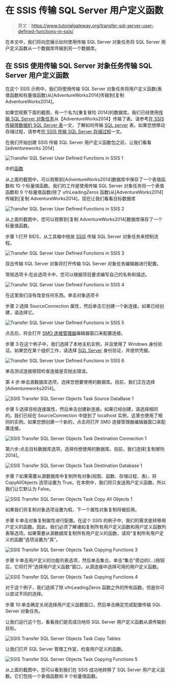 # 在 SSIS 传输 SQL Server 用户定义函数

> 原文：<https://www.tutorialgateway.org/transfer-sql-server-user-defined-functions-in-ssis/>

在本文中，我们将向您展示如何使用传输 SQL Server 对象任务将 SQL Server 用户定义函数从一个数据库传输到另一个数据库。

## 在 SSIS 使用传输 SQL Server 对象任务传输 SQL Server 用户定义函数

在这个 SSIS 示例中，我们将使用传输 SQL Server 对象任务将用户定义函数(表值函数和标量值函数)从[AdventureWorks2014]传输到[复制 AdventureWorks2014]。

如果您观察下面的截图，有一个名为[重复冒险 2014]的数据库。我们已经使用[传输 SQL Server 对象任务](https://www.tutorialgateway.org/transfer-sql-server-objects-task-in-ssis/)从【AdventureWorks2014】传输了表。请参考[在 SSIS 传输带数据的 SQL Server 表](https://www.tutorialgateway.org/transfer-sql-server-tables-with-data-in-ssis/)一文，了解如何传输 [SQL server](https://www.tutorialgateway.org/sql/) 表。如果您想移动存储过程，请参考[在 SSIS 传输 SQL Server 存储过程](https://www.tutorialgateway.org/transfer-sql-server-stored-procedures-in-ssis/)一文。

在我们开始创建 SSIS 传输 SQL Server 用户定义函数包之前，让我们看看[adventureworks 2014]

![Transfer SQL Server User Defined Functions in SSIS 1](img/21fdee49c8ddcb2872527303e6222016.png)

中的[函数](https://www.tutorialgateway.org/user-defined-functions-in-sql/)

从上面的截图中，可以观察到[AdventureWorks2014]数据库中保存了一个表值函数和 10 个标量值函数。我们的工作是使用传输 SQL Server 对象任务将一个表值函数和 9 个标量值函数(除了 ufnLeadingZeros 函数)从[AdventureWorks2014]传输到[复制 AdventureWorks2014]。现在让我们看看目标数据库

![Transfer SQL Server User Defined Functions in SSIS 2](img/fbf9acf76bc572cb74f872a29ee06ae7.png)

从上面的截图中，您可以观察到[复制 AdventureWorks2014]数据库保存了一个标量值函数。

步骤 1:打开 BIDS，从工具箱中拖放 [SSIS](https://www.tutorialgateway.org/ssis/) 传输 SQL Server 对象任务来控制流程。

![Transfer SQL Server User Defined Functions in SSIS 3](img/fd381cee1d4261b6f9633a3586b10b7d.png)

双击传输 SQL Server 对象将打开传输 SQL Server 对象任务编辑器进行配置。

常规选项卡:在此选项卡中，您可以根据项目要求编写自己的名称和描述。

![Transfer SQL Server User Defined Functions in SSIS 4](img/ddc1ccee71bdb20644263cca74b1dcc3.png)

在这里我们没有改变任何东西。单击对象选项卡

步骤 2:选择 SourceConnection 属性，然后单击它创建一个新连接。如果已经创建，请选择它。

![Transfer SQL Server User Defined Functions in SSIS 5](img/b355972ac432693b9a8219545a4a4058.png)

点击<new connection="">后，将会打开 [SMO 连接管理器](https://www.tutorialgateway.org/smo-connection-manager-in-ssis/)编辑器窗口来配置连接。</new>

步骤 3:在这个例子中，我们选择了本地主机实例，并且使用了 Windows 身份验证。如果您在某个组织工作，请选择 [SQL Server](https://www.tutorialgateway.org/sql/) 身份验证，并提供凭据。

![Transfer SQL Server User Defined Functions in SSIS 6](img/f998088776d752f49030c9ac638f31a5.png)

单击测试连接按钮检查连接是否抛出错误。

第 4 步:单击源数据库选项，选择您想要使用的数据库。目前，我们正在选择[Adventureworks2014]。

![SSIS Transfer SQL Server Objects Task Source DataBase 1](img/3309e08f1487161d1d8921bcbde51f18.png)

步骤 5:选择目标连接属性，然后单击创建新连接。如果已经创建，请选择相同的。我们已经在 SourceConnection 中提到了 localhost 实例，这里也使用了相同的实例。如果您想创建一个新的，点击将打开 SMO 连接管理器编辑器窗口来配置连接。

![SSIS Transfer SQL Server Objects Task Destination Connection 1](img/ff81462bcae36ad08ef5a40ea5366350.png)

第六步:点击目标数据库选项，选择你想使用的数据库。目前，我们选择[复制冒险 2014]。

![SSIS Transfer SQL Server Objects Task Destination Database 1](img/87d5dac4edadb9c9562c3dce240ac56a.png)

步骤 7:如果需要从源数据库中复制所有对象(视图、函数、存储过程、表)，将 CopyAllObjects 选项设置为 True。在本例中，我们将只发送用户定义函数。所以我们让它默认为 False。

![SSIS Transfer SQL Server Objects Task Copy All Objects 1](img/db963f92334129c36a616bf6b269c36e.png)

如果我们将复制对象选项设置为假，下一个属性对象复制将被启用。

步骤 8:单击对象复制属性进行配置。在这个 SSIS 的例子中，我们的需求是转移用户定义的函数。因此，我们必须了解诸如复制所有用户定义函数和用户定义函数列表等选项。如果需要从源数据库复制所有用户定义的函数，请将“复制所有用户定义的函数”选项设置为“真”。

![SSIS Transfer SQL Server Objects Task Copying Functions 3](img/36f073a231741ca92df43df995cd673f.png)

步骤 9:单击用户定义的功能列表选项，然后单击集合。单击“集合”旁边的(…)按钮后，它将打开“选择用户定义函数”窗口，从源连接中选择可用的用户定义函数。

![SSIS Transfer SQL Server Objects Task Copying Functions 4](img/7604179b426e3275e173b140d514cc12.png)

对于这个例子，我们选择了除 ufnLeadingZeros 函数之外的所有函数。但是你可以尝试不同的选择。

步骤 10:单击确定关闭选择用户定义函数窗口，然后单击确定完成配置传输 SQL Server 对象任务。

让我们运行这个包，看看我们是否成功地将 SQL Server 用户定义函数从源传输到目标。

![SSIS Transfer SQL Server Objects Task Copy Tables](img/690f9af0d517a027cb1a5c440b2f8057.png)

让我们打开 SQL Server 管理工作室，检查用户定义的函数。

![SSIS Transfer SQL Server Objects Task Copying Functions 5](img/97f86dc309afb546754c4b7041db1509.png)

从上面的截图中，您可以看到我们在 SSIS 成功地转移了 SQL Server 用户定义函数。它们包括一个表值函数和 9 个标量值函数。